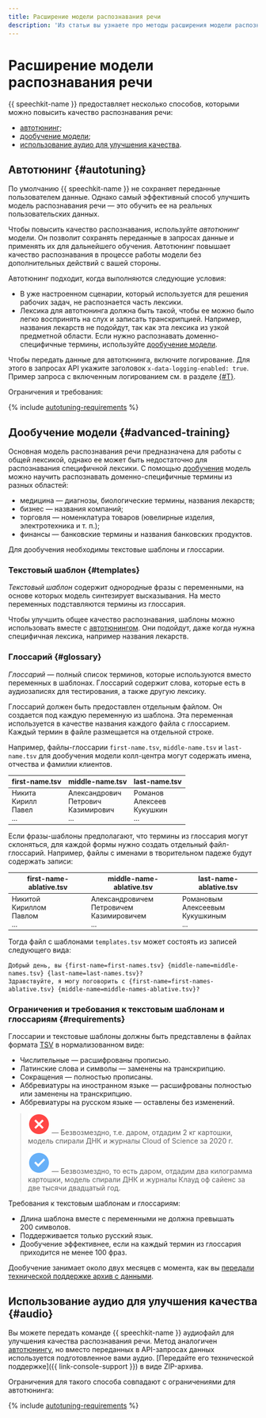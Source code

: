 ```yaml
---
title: Расширение модели распознавания речи
description: 'Из статьи вы узнаете про методы расширения модели распознавания речи: автотюнинг, дообучение модели, использование аудио для улучшения качества.'
---
```


# Расширение модели распознавания речи

{{ speechkit-name }} предоставляет несколько способов, которыми можно повысить качество распознавания речи:

* [автотюнинг](#autotuning);
* [дообучение модели](#advanced-training);
* [использование аудио для улучшения качества](#audio).


## Автотюнинг {#autotuning}

По умолчанию {{ speechkit-name }} не сохраняет переданные пользователем данные. Однако самый эффективный способ улучшить модель распознавания речи — это обучить ее на реальных пользовательских данных.

Чтобы повысить качество распознавания, используйте _автотюнинг_ модели. Он позволит сохранять переданные в запросах данные и применять их для дальнейшего обучения. Автотюнинг повышает качество распознавания в процессе работы модели без дополнительных действий с вашей стороны.

Автотюнинг подходит, когда выполняются следующие условия:

* В уже настроенном сценарии, который используется для решения рабочих задач, не распознается часть лексики.
* Лексика для автотюнинга должна быть такой, чтобы ее можно было легко воспринять на слух и записать транскрипцией. Например, названия лекарств не подойдут, так как эта лексика из узкой предметной области. Если нужно распознавать доменно-специфичные термины, используйте [дообучение модели](#advanced-training).

Чтобы передать данные для автотюнинга, включите логирование. Для этого в запросах API укажите заголовок `x-data-logging-enabled: true`. Пример запроса с включенным логированием см. в разделе [{#T}](../concepts/support-headers.md).

Ограничения и требования:

{% include [autotuning-requirements](../../_includes/speechkit/autotuning-requirements.md) %}

## Дообучение модели {#advanced-training}

Основная модель распознавания речи предназначена для работы с общей лексикой, однако ее может быть недостаточно для распознавания специфичной лексики. С помощью [дообучения](../../glossary/ml-models.md#fine-tuning) модель можно научить распознавать доменно-специфичные термины из разных областей:

* медицина — диагнозы, биологические термины, названия лекарств;
* бизнес — названия компаний;
* торговля — номенклатура товаров (ювелирные изделия, электротехника и т. п.);
* финансы — банковские термины и названия банковских продуктов.

Для дообучения необходимы текстовые шаблоны и глоссарии.

### Текстовый шаблон {#templates}

_Текстовый шаблон_ содержит однородные фразы с переменными, на основе которых модель синтезирует высказывания. На место переменных подставляются термины из глоссария.

Чтобы улучшить общее качество распознавания, шаблоны можно использовать вместе с [автотюнингом](#autotuning). Они подойдут, даже когда нужна специфичная лексика, например названия лекарств.

### Глоссарий {#glossary}

_Глоссарий_ — полный список терминов, которые используются вместо переменных в шаблонах. Глоссарий содержит слова, которые есть в аудиозаписях для тестирования, а также другую лексику.

Глоссарий должен быть предоставлен отдельным файлом. Он создается под каждую переменную из шаблона. Эта переменная используется в качестве названия каждого файла с глоссарием. Каждый термин в файле размещается на отдельной строке.

Например, файлы-глоссарии `first-name.tsv`, `middle-name.tsv` и `last-name.tsv` для дообучения модели колл-центра могут содержать имена, отчества и фамилии клиентов.

| first-name.tsv | middle-name.tsv | last-name.tsv |
|---|---|---|
|  Никита<br>Кирилл<br>Павел<br>... <br> |  Александрович<br>Петрович<br>Казимирович<br>... <br> | Романов<br>Алексеев<br>Кукушкин<br>... <br> |

Если фразы-шаблоны предполагают, что термины из глоссария могут склоняться, для каждой формы нужно создать отдельный файл-глоссарий. Например, файлы с именами в творительном падеже будут содержать записи:

| first-name-ablative.tsv | middle-name-ablative.tsv | last-name-ablative.tsv |
|---|---|---|
|  Никитой<br>Кириллом<br>Павлом<br>... <br> |  Александровичем<br>Петровичем<br>Казимировичем<br>... <br> | Романовым<br>Алексеевым<br>Кукушкиным<br>... <br> |

Тогда файл с шаблонами `templates.tsv` может состоять из записей следующего вида:

```text
Добрый день, вы {first-name=first-names.tsv} {middle-name=middle-names.tsv} {last-name=last-names.tsv}?
Здравствуйте, я могу поговорить с {first-name=first-names-ablative.tsv} {middle-name=middle-names-ablative.tsv}?
```

### Ограничения и требования к текстовым шаблонам и глоссариям {#requirements}

Глоссарии и текстовые шаблоны должны быть представлены в файлах формата [TSV](https://ru.wikipedia.org/wiki/TSV) в нормализованном виде:

* Числительные — расшифрованы прописью.
* Латинские слова и символы — заменены на транскрипцию.
* Сокращения — полностью прописаны.
* Аббревиатуры на иностранном языке — расшифрованы полностью или заменены на транскрипцию.
* Аббревиатуры на русском языке — оставлены без изменений.

> ![No](../../_assets/common/no.svg) — Безвозмездно, т.е. даром, отдадим 2 кг картошки, модель спирали ДНК и журналы Cloud of Science за 2020 г.
> 
> ![Yes](../../_assets/common/yes.svg) — Безвозмездно, то есть даром, отдадим два килограмма картошки, модель спирали ДНК и журналы Клауд оф сайенс за две тысячи двадцатый год.

Требования к текстовым шаблонам и глоссариям:

* Длина шаблона вместе с переменными не должна превышать 200 символов.
* Поддерживается только русский язык.
* Дообучение эффективнее, если на каждый термин из глоссария приходится не менее 100 фраз.

Дообучение занимает около двух месяцев с момента, как вы [передали технической поддержке архив с данными](upload-data-for-training.md).


## Использование аудио для улучшения качества {#audio}

Вы можете передать команде {{ speechkit-name }} аудиофайл для улучшения качества распознавания речи. Метод аналогичен [автотюнингу](#autotuning), но вместо переданных в API-запросах данных используется подготовленное вами аудио. [Передайте его технической поддержке]({{ link-console-support }}) в виде ZIP-архива.

Ограничения для такого способа совпадают с ограничениями для автотюнинга:

{% include [autotuning-requirements](../../_includes/speechkit/autotuning-requirements.md) %}
